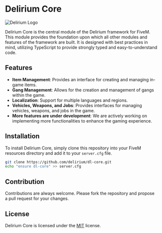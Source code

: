 # Delirium Core

![Delirium Logo](logo.png)

Delirium Core is the central module of the Delirium framework for FiveM. This module provides the foundation upon which all other modules and features of the framework are built. It is designed with best practices in mind, utilizing TypeScript to provide strongly typed and easy-to-understand code.

## Features

- **Item Management**: Provides an interface for creating and managing in-game items.
- **Gang Management**: Allows for the creation and management of gangs within the game.
- **Localization**: Support for multiple languages and regions.
- **Vehicles, Weapons, and Jobs**: Provides interfaces for managing vehicles, weapons, and jobs in the game.
- **More features are under development**: We are actively working on implementing more functionalities to enhance the gaming experience.

## Installation

To install Delirium Core, simply clone this repository into your FiveM resources directory and add it to your `server.cfg` file.

```bash
git clone https://github.com/delirium/dl-core.git
echo "ensure dl-core" >> server.cfg
```

## Contribution

Contributions are always welcome. Please fork the repository and propose a pull request for your changes.

## License

Delirium Core is licensed under the [MIT](LICENSE) license.